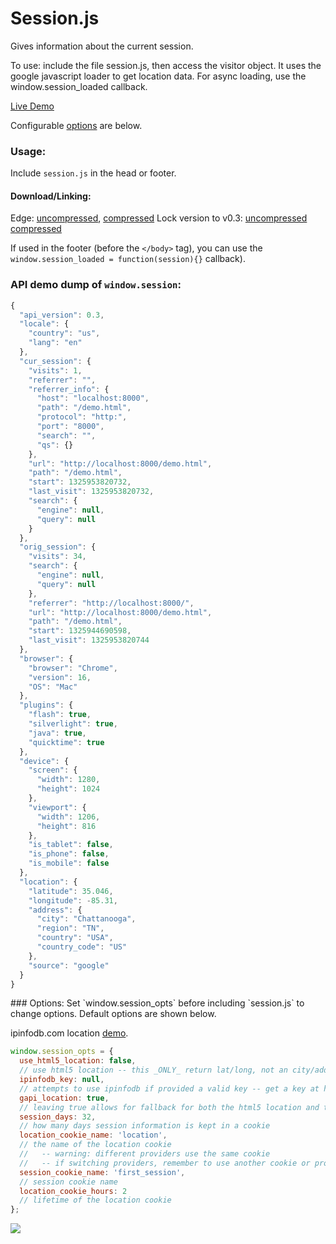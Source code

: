 Session.js
==

Gives information about the current session.

To use: include the file session.js, then access the visitor object.
It uses the google javascript loader to get location data.
For async loading, use the window.session_loaded callback.

[Live Demo](http://go.iain.in/sessionjslivedemo01)

Configurable <a href="#options">options</a> are below.

### Usage:

Include `session.js` in the head or footer.

#### Download/Linking:
Edge:
[uncompressed](https://raw.github.com/codejoust/session.js/master/session.js),
[compressed](https://raw.github.com/codejoust/session.js/master/session.min.js)
Lock version to v0.3:
[uncompressed](https://raw.github.com/codejoust/session.js/v0.3/session.js) [compressed](https://raw.github.com/codejoust/session.js/v0.3/session.min.js)

If used in the footer (before the `</body>` tag), you can use the `window.session_loaded = function(session){}` callback).

### API demo dump of `window.session`:

```js
{
  "api_version": 0.3,
  "locale": {
    "country": "us",
    "lang": "en"
  },
  "cur_session": {
    "visits": 1,
    "referrer": "",
    "referrer_info": {
      "host": "localhost:8000",
      "path": "/demo.html",
      "protocol": "http:",
      "port": "8000",
      "search": "",
      "qs": {}
    },
    "url": "http://localhost:8000/demo.html",
    "path": "/demo.html",
    "start": 1325953820732,
    "last_visit": 1325953820732,
    "search": {
      "engine": null,
      "query": null
    }
  },
  "orig_session": {
    "visits": 34,
    "search": {
      "engine": null,
      "query": null
    },
    "referrer": "http://localhost:8000/",
    "url": "http://localhost:8000/demo.html",
    "path": "/demo.html",
    "start": 1325944690598,
    "last_visit": 1325953820744
  },
  "browser": {
    "browser": "Chrome",
    "version": 16,
    "OS": "Mac"
  },
  "plugins": {
    "flash": true,
    "silverlight": true,
    "java": true,
    "quicktime": true
  },
  "device": {
    "screen": {
      "width": 1280,
      "height": 1024
    },
    "viewport": {
      "width": 1206,
      "height": 816
    },
    "is_tablet": false,
    "is_phone": false,
    "is_mobile": false
  },
  "location": {
    "latitude": 35.046,
    "longitude": -85.31,
    "address": {
      "city": "Chattanooga",
      "region": "TN",
      "country": "USA",
      "country_code": "US"
    },
    "source": "google"
  }
}
```
<a name="options" />
### Options:
Set `window.session_opts` before including `session.js` to change options.
Default options are shown below.

ipinfodb.com location [demo](http://codejoust.github.com/session.js/ipinfodb_demo.html).

```js
window.session_opts = {
  use_html5_location: false,
  // use html5 location -- this _ONLY_ return lat/long, not an city/address
  ipinfodb_key: null,
  // attempts to use ipinfodb if provided a valid key -- get a key at http://ipinfodb.com/register.php
  gapi_location: true,
  // leaving true allows for fallback for both the html5 location and the ipinfodb
  session_days: 32,
  // how many days session information is kept in a cookie
  location_cookie_name: 'location',
  // the name of the location cookie
  //   -- warning: different providers use the same cookie
  //   -- if switching providers, remember to use another cookie or provide checks for old cookies
  session_cookie_name: 'first_session',
  // session cookie name
  location_cookie_hours: 2
  // lifetime of the location cookie
};
```

<img src="https://secure.codejoust.com/pix" />